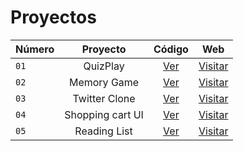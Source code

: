 # Proyectos 
| Número        | Proyecto     | Código      | Web          
| ------------- |:-------------:|:-------------:|:-------------:|
|```01```| QuizPlay | [Ver](https://github.com/MarceeloDominguez/Proyectos-React/tree/master/01-quizplay) | [Visitar](https://quizplayproyecto1.surge.sh/)
|```02```| Memory Game | [Ver](https://github.com/MarceeloDominguez/Proyectos-React/tree/master/02-memory-game) | [Visitar](https://mgameproyecto2.surge.sh/)
|```03```| Twitter Clone | [Ver](https://github.com/MarceeloDominguez/Proyectos-React/tree/master/03-clone-twitter) | [Visitar](https://clone-twitter-03.surge.sh/)
|```04```| Shopping cart UI | [Ver](https://github.com/MarceeloDominguez/Proyectos-React/tree/master/04-food-shopping) | [Visitar](https://04-food-shopping.vercel.app/)
|```05```| Reading List | [Ver](https://github.com/MarceeloDominguez/Proyectos-React/tree/master/05-reading-list) | [Visitar](https://lista-de-libros.vercel.app/)


